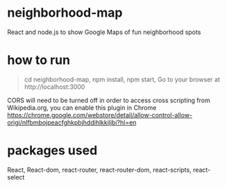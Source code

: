 # neighborhood-map
React and node.js to show Google Maps of fun neighborhood spots

# how to run
 > cd neighborhood-map, 
 > npm install, 
 > npm start,
 Go to your browser at http://localhost:3000

CORS will need to be turned off in order to access cross scripting from Wikipedia.org, you can enable this plugin in Chrome
https://chrome.google.com/webstore/detail/allow-control-allow-origi/nlfbmbojpeacfghkpbjhddihlkkiljbi?hl=en

# packages used
React, React-dom, react-router, react-router-dom, react-scripts, react-select


